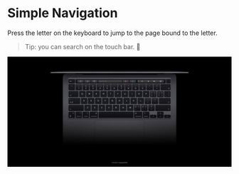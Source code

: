# Simple Navigation

Press the letter on the keyboard to jump to the page bound to the letter.

> Tip: you can search on the touch bar. 🤣

![simple navigation](./screenshot.jpg)
